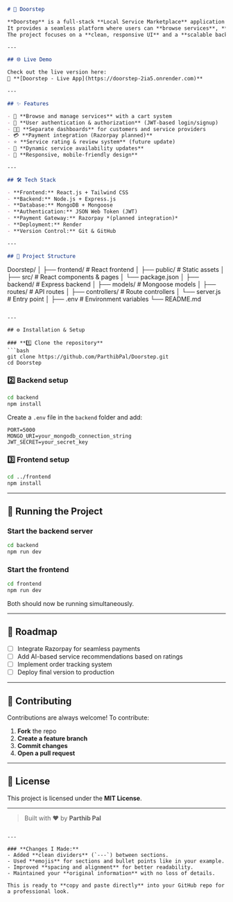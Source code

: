 ```markdown
# 🚪 Doorstep

**Doorstep** is a full-stack **Local Service Marketplace** application built using the **MERN stack**.  
It provides a seamless platform where users can **browse services**, **add them to a cart**, and **checkout**, while service providers can **register**, **list**, and **manage their offerings**.  
The project focuses on a **clean, responsive UI** and a **scalable backend** to handle real-world service management needs.

---

## 🌐 Live Demo

Check out the live version here:  
🔗 **[Doorstep - Live App](https://doorstep-2ia5.onrender.com)**

---

## ✨ Features

- 🛒 **Browse and manage services** with a cart system  
- 🔐 **User authentication & authorization** (JWT-based login/signup)  
- 🧑‍💼 **Separate dashboards** for customers and service providers  
- 💳 **Payment integration (Razorpay planned)**  
- ⭐ **Service rating & review system** (future update)  
- 🔄 **Dynamic service availability updates**  
- 📱 **Responsive, mobile-friendly design**

---

## 🛠 Tech Stack

- **Frontend:** React.js + Tailwind CSS  
- **Backend:** Node.js + Express.js  
- **Database:** MongoDB + Mongoose  
- **Authentication:** JSON Web Token (JWT)  
- **Payment Gateway:** Razorpay *(planned integration)*  
- **Deployment:** Render  
- **Version Control:** Git & GitHub  

---

## 📂 Project Structure

```

Doorstep/
│
├── frontend/          # React frontend
│   ├── public/        # Static assets
│   ├── src/           # React components & pages
│   └── package.json
│
├── backend/           # Express backend
│   ├── models/        # Mongoose models
│   ├── routes/        # API routes
│   ├── controllers/   # Route controllers
│   └── server.js      # Entry point
│
├── .env               # Environment variables
└── README.md

````

---

## ⚙️ Installation & Setup

### **1️⃣ Clone the repository**
```bash
git clone https://github.com/ParthibPal/Doorstep.git
cd Doorstep
````

### **2️⃣ Backend setup**

```bash
cd backend
npm install
```

Create a `.env` file in the `backend` folder and add:

```
PORT=5000
MONGO_URI=your_mongodb_connection_string
JWT_SECRET=your_secret_key
```

### **3️⃣ Frontend setup**

```bash
cd ../frontend
npm install
```

---

## 🧪 Running the Project

### **Start the backend server**

```bash
cd backend
npm run dev
```

### **Start the frontend**

```bash
cd frontend
npm run dev
```

Both should now be running simultaneously.

---

## 📌 Roadmap

* [ ] Integrate Razorpay for seamless payments
* [ ] Add AI-based service recommendations based on ratings
* [ ] Implement order tracking system
* [ ] Deploy final version to production

---

## 🤝 Contributing

Contributions are always welcome!
To contribute:

1. **Fork** the repo
2. **Create a feature branch**
3. **Commit changes**
4. **Open a pull request**

---

## 📝 License

This project is licensed under the **MIT License**.

---

> Built with ❤️ by **Parthib Pal**

```

---

### **Changes I Made:**
- Added **clean dividers** (`---`) between sections.  
- Used **emojis** for sections and bullet points like in your example.  
- Improved **spacing and alignment** for better readability.  
- Maintained your **original information** with no loss of details.  

This is ready to **copy and paste directly** into your GitHub repo for a professional look.
```
